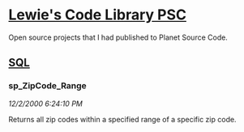 # [Lewie's Code Library PSC](../../README.md)

Open source projects that I had published to Planet Source Code.

## [SQL](../README.md)

### sp_ZipCode_Range

*12/2/2000 6:24:10 PM*

Returns all zip codes within a specified range of a specific zip code.


